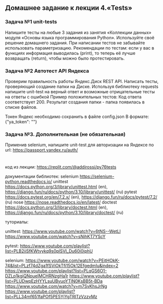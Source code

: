 ## Домашнее задание к лекции 4.«Tests»

### Задача №1 unit-tests
Напишите тесты на любые 3 задания из занятия «Коллекции данных» модуля «Основы языка программирования Python». Используйте своё решение домашнего задания.
При написании тестов не забывайте использовать параметризацию.
Рекомендации по тестам: если у вас в функциях информация выводилась (print), то теперь её лучше возвращать (return), чтобы можно было протестировать.

### Задача №2 Автотест API Яндекса
Проверим правильность работы Яндекс.Диск REST API. Написать тесты, проверяющий создание папки на Диске.
Используя библиотеку requests напишите unit-test на верный ответ и возможные отрицательные тесты на ответы с ошибкой
Пример положительных тестов:
Код ответа соответствует 200.
Результат создания папки - папка появилась в списке файлов.

Токен Яндекс необходимо сохранить в файле config.json
В формате: {"ya_token": ""}

### Задача №3. Дополнительная (не обязательная)
Применив selenium, напишите unit-test для авторизации на Яндексе по url: https://passport.yandex.ru/auth/


#
#
#


код из лекции:
https://replit.com/@addirossi/py76tests

документации библиотек:
selenium https://selenium-python.readthedocs.io/
unittest https://docs.python.org/3/library/unittest.html (en), https://django.fun/ru/docs/python/3.10/library/unittest/ (ru)
pytest https://docs.pytest.org/en/7.2.x/ (en), https://django.fun/ru/docs/pytest/7.2/ (ru)
nose https://nose.readthedocs.io/en/latest/
doctest https://docs.python.org/3/library/doctest.html (en), https://django.fun/ru/docs/python/3.10/library/doctest/ (ru)

туториалы:

unittest:
https://www.youtube.com/watch?v=6tNS--WetLI
https://www.youtube.com/watch?v=sNihKT7YScY

pytest:
https://www.youtube.com/playlist?list=PLB2iiSfKWtvykq9s0plSVI_Du60i0iphU

selenium:
https://www.youtube.com/watch?v=PEitHOkK-74&list=PLzf74dZga1fSViOkTfi15Ok12EfgedmIu&index=2
https://www.youtube.com/playlist?list=PLqGS6O1-DZLp1kgiQNpueIMCHRNzgHa1r
https://www.youtube.com/playlist?list=PLUDwpEzHYYLsuUBvuoYTlN0KsBB5t-BDa
https://www.youtube.com/watch?v=m7SvKhsJrNg
https://www.youtube.com/playlist?list=PLL34mf651faPOf5PE5YjYgTRITzVzzvMz